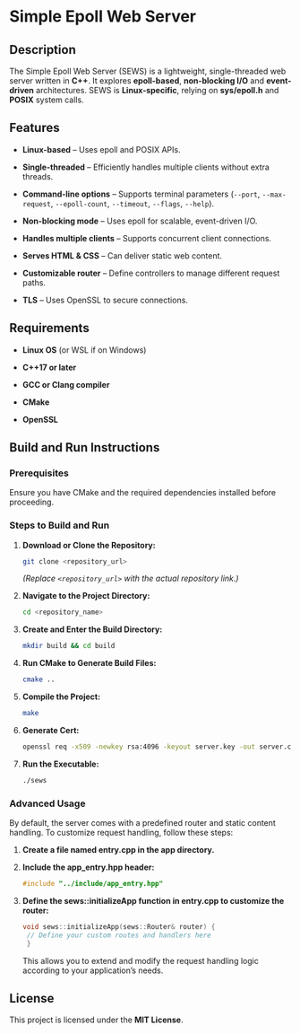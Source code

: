 # Simple Epoll Web Server

## Description

The Simple Epoll Web Server (SEWS) is a lightweight, single-threaded web server written in **C++**. It explores **epoll-based**, **non-blocking I/O** and **event-driven** architectures. SEWS is **Linux-specific**, relying on **sys/epoll.h** and **POSIX** system calls. 
## Features

- **Linux-based** – Uses epoll and POSIX APIs.

- **Single-threaded** – Efficiently handles multiple clients without extra threads.

- **Command-line options** – Supports terminal parameters (`--port`, `--max-request`, `--epoll-count`, `--timeout`, `--flags`, `--help`).

- **Non-blocking mode** – Uses epoll for scalable, event-driven I/O.

- **Handles multiple clients** – Supports concurrent client connections.

- **Serves HTML & CSS** – Can deliver static web content.

- **Customizable router** – Define controllers to manage different request paths.

- **TLS** – Uses OpenSSL to secure connections.

## Requirements

- **Linux OS** (or WSL if on Windows)

- **C++17 or later**

- **GCC or Clang compiler**

- **CMake**

- **OpenSSL**

## Build and Run Instructions

### Prerequisites

Ensure you have CMake and the required dependencies installed before proceeding.

### Steps to Build and Run

1. **Download or Clone the Repository:**

   ```bash
   git clone <repository_url>
   ```

   _(Replace `<repository_url>` with the actual repository link.)_

2. **Navigate to the Project Directory:**

   ```bash
   cd <repository_name>
   ```

3. **Create and Enter the Build Directory:**

   ```bash
   mkdir build && cd build
   ```

4. **Run CMake to Generate Build Files:**

   ```bash
   cmake ..
   ```

5. **Compile the Project:**

   ```bash
   make
   ```

6. **Generate Cert:**

   ```bash
   openssl req -x509 -newkey rsa:4096 -keyout server.key -out server.crt -days 365 -nodes
   ```

7. **Run the Executable:**
   ```bash
   ./sews
   ```

### Advanced Usage

By default, the server comes with a predefined router and static content handling. To customize request handling, follow these steps:

1. **Create a file named entry.cpp in the app directory.**

2. **Include the app_entry.hpp header:**
   ```cpp
   #include "../include/app_entry.hpp"
   ```
3. **Define the sews::initializeApp function in entry.cpp to customize the router:**
   ```cpp
   void sews::initializeApp(sews::Router& router) {
    // Define your custom routes and handlers here
    }
   ```
   This allows you to extend and modify the request handling logic according to your application’s needs.

## License

This project is licensed under the **MIT License**.
